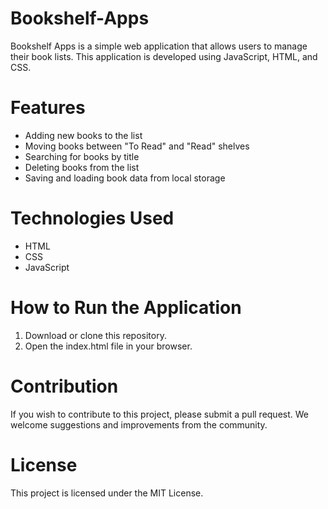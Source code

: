 # Bookshelf-Apps
Bookshelf Apps is a simple web application that allows users to manage their book lists. This application is developed using JavaScript, HTML, and CSS.

# Features
- Adding new books to the list
- Moving books between "To Read" and "Read" shelves
- Searching for books by title
- Deleting books from the list
- Saving and loading book data from local storage

# Technologies Used
- HTML
- CSS
- JavaScript

# How to Run the Application
1. Download or clone this repository.
2. Open the index.html file in your browser.

# Contribution
If you wish to contribute to this project, please submit a pull request. We welcome suggestions and improvements from the community.

# License
This project is licensed under the MIT License.
